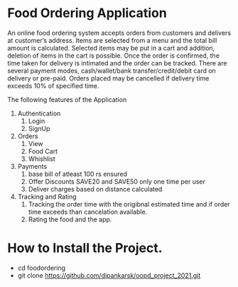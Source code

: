 # Food Ordering Application 

An online food ordering system accepts orders from customers and delivers at customer’s
address. Items are selected from a menu and the total bill amount is calculated. Selected items
may be put in a cart and addition, deletion of items in the cart is possible. Once the order is
confirmed, the time taken for delivery is intimated and the order can be tracked. There are
several payment modes, cash/wallet/bank transfer/credit/debit card on delivery or pre-paid.
Orders placed may be cancelled if delivery time exceeds 10% of specified time.

The following features of the Application

1. Authentication
   1. Login
   2. SignUp
2. Orders
   1. View
   2. Food Cart
   3. Whishlist
3. Payments
   1. base bill of atleast 100 rs ensured
   2. Offer Discounts SAVE20 and SAVE50 only one time per user
   3. Deliver charges based on distance calculated
4. Tracking and Rating
   1. Tracking the order time with the origibnal estimated time and if order time exceeds than cancelation available.
   2.  Rating the food and the app.

# How to Install the Project.


 - cd foodordering
 - git clone https://github.com/dipankarsk/oopd_project_2021.git


